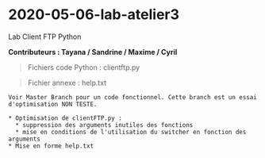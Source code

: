 # 2020-05-06-lab-atelier3
Lab Client FTP Python

**Contributeurs : Tayana / Sandrine / Maxime / Cyril**


> Fichiers code Python : clientftp.py

> Fichier annexe : help.txt


``Voir Master Branch pour un code fonctionnel. Cette branch est un essai d'optimisation NON TESTE.``

```
* Optimisation de clientFTP.py :
  * suppression des arguments inutiles des fonctions
  * mise en conditions de l'utilisation du switcher en fonction des arguments
* Mise en forme help.txt
``` 



